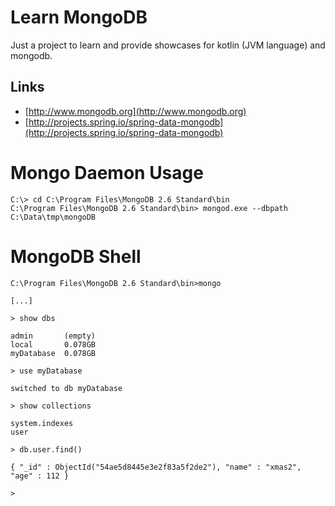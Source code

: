 # Learn MongoDB

Just a project to learn and provide showcases for kotlin (JVM language) and mongodb.

## Links

* [http://www.mongodb.org](http://www.mongodb.org)
* [http://projects.spring.io/spring-data-mongodb](http://projects.spring.io/spring-data-mongodb)

# Mongo Daemon Usage


    C:\> cd C:\Program Files\MongoDB 2.6 Standard\bin
    C:\Program Files\MongoDB 2.6 Standard\bin> mongod.exe --dbpath C:\Data\tmp\mongoDB

# MongoDB Shell


    C:\Program Files\MongoDB 2.6 Standard\bin>mongo

    [...]

    > show dbs

    admin       (empty)
    local       0.078GB
    myDatabase  0.078GB

    > use myDatabase

    switched to db myDatabase

    > show collections

    system.indexes
    user

    > db.user.find()

    { "_id" : ObjectId("54ae5d8445e3e2f83a5f2de2"), "name" : "xmas2", "age" : 112 }

    >

